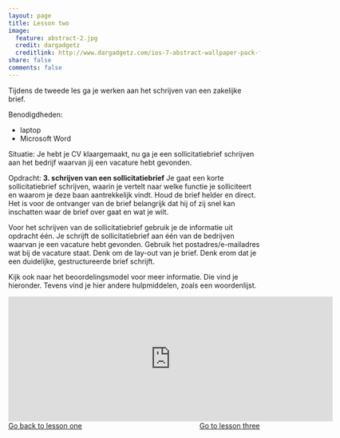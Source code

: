 ```yaml
---
layout: page
title: Lesson two
image:
  feature: abstract-2.jpg
  credit: dargadgetz
  creditlink: http://www.dargadgetz.com/ios-7-abstract-wallpaper-pack-for-iphone-5-and-ipod-touch-retina/
share: false
comments: false
---
```

Tijdens de tweede les ga je werken aan het schrijven van een zakelijke brief.

Benodigdheden:
- laptop
- Microsoft Word

Situatie:
Je hebt je CV klaargemaakt, nu ga je een sollicitatiebrief schrijven aan het bedrijf waarvan jij een vacature hebt gevonden. 

Opdracht:
<b>3. schrijven van een sollicitatiebrief</b>
Je gaat een korte sollicitatiebrief schrijven, waarin je vertelt naar welke functie je solliciteert en waarom je deze baan aantrekkelijk vindt. Houd de brief helder en direct. Het is voor de ontvanger van de brief belangrijk dat hij of zij snel kan inschatten waar de brief over gaat en wat je wilt.

Voor het schrijven van de sollicitatiebrief gebruik je de informatie uit opdracht één. Je schrijft de sollicitatiebrief aan één van de bedrijven waarvan je een vacature hebt gevonden. Gebruik het postadres/e-mailadres wat bij de vacature staat. Denk om de lay-out van je brief. Denk erom dat je een duidelijke, gestructureerde brief schrijft. 

Kijk ook naar het beoordelingsmodel voor meer informatie. Die vind je hieronder. Tevens vind je hier andere hulpmiddelen, zoals een woordenlijst.

<iframe src="https://drive.google.com/embeddedfolderview?id=0BycjBNS3AKDWaDBFRXhZS2gxTHM#list" width="650" height="250" frameborder="0"></iframe>




<div style="float: left"> 
<a href="{{ site.url }}/groepsopdracht/lesson-one/" class="btn">Go back to lesson one</a>
</div>

<div style="float: right"> 
<a href="{{ site.url }}/groepsopdracht/lesson-three/" class="btn">Go to lesson three</a>
</div>
